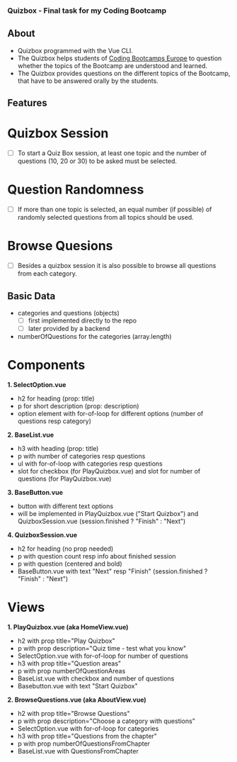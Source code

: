 ### Quizbox - Final task for my Coding Bootcamp

## About

- Quizbox programmed with the Vue CLI.
- The Quizbox helps students of [Coding Bootcamps Europe](https://github.com/coding-bootcamps-eu) to question whether the topics of the Bootcamp are understood and learned.
- The Quizbox provides questions on the different topics of the Bootcamp, that have to be answered orally by the students.

## Features

# Quizbox Session

- [ ] To start a Quiz Box session, at least one topic and the number of questions (10, 20 or 30) to be asked must be selected.

# Question Randomness

- [ ] If more than one topic is selected, an equal number (if possible) of randomly selected questions from all topics should be used.

# Browse Quesions

- [ ] Besides a quizbox session it is also possible to browse all questions from each category.

## Basic Data

- categories and questions (objects)
  - [ ] first implemented directly to the repo
  - [ ] later provided by a backend
- numberOfQuestions for the categories (array.length)

# Components

**1. SelectOption.vue**

- h2 for heading (prop: title)
- p for short description (prop: description)
- option element with for-of-loop for different options (number of questions resp category)

**2. BaseList.vue**

- h3 with heading (prop: title)
- p with number of categories resp questions
- ul with for-of-loop with categories resp questions
- slot for checkbox (for PlayQuizbox.vue) and slot for number of questions (for PlayQuizbox.vue)

**3. BaseButton.vue**

- button with different text options
- will be implemented in PlayQuizbox.vue ("Start Quizbox") and QuizboxSession.vue (session.finished ? "Finish" : "Next")

**4. QuizboxSession.vue**

- h2 for heading (no prop needed)
- p with question count resp info about finished session
- p with question (centered and bold)
- BaseButton.vue with text "Next" resp "Finish" (session.finished ? "Finish" : "Next")

# Views

**1. PlayQuizbox.vue (aka HomeView.vue)**

- h2 with prop title="Play Quizbox"
- p with prop description="Quiz time - test what you know"
- SelectOption.vue with for-of-loop for number of questions
- h3 with prop title="Question areas"
- p with prop numberOfQuestionAreas
- BaseList.vue with checkbox and number of questions
- Basebutton.vue with text "Start Quizbox"

**2. BrowseQuestions.vue (aka AboutView.vue)**

- h2 with prop title="Browse Questions"
- p with prop description="Choose a category with questions"
- SelectOption.vue with for-of-loop for categories
- h3 with prop title="Questions from the chapter"
- p with prop numberOfQuestionsFromChapter
- BaseList.vue with QuestionsFromChapter
